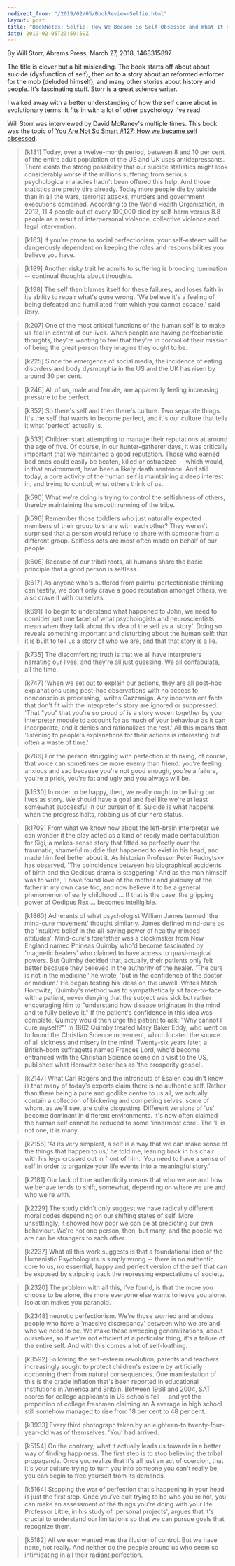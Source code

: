 ```yaml
---
redirect_from: "/2019/02/05/BookReview-Selfie.html"
layout: post
title: "BookNotes: Selfie: How We Became So Self-Obsessed and What It's Doing to Us"
date: 2019-02-05T23:59:59Z
---
```

By Will Storr, Abrams Press, March 27, 2018, 1468315897

The title is clever but a bit misleading. The book starts off about
about suicide (dysfunction of self), then on to a story about an
reformed enforcer for the mob (deluded himself), and many other
stories about history and people. It's fascinating stuff. Storr is a
great science writer.

I walked away with a better understanding of how the self came about
in evolutionary terms. It fits in with a lot of other psychology I've
read.

Will Storr was interviewed by David McRaney's multiple times. This
book was the topic of
[You Are Not So Smart #127: How we became self obsessed](http://n99.us/ueu).

> [k131] Today, over a twelve-month period, between 8 and 10 per cent
> of the entire adult population of the US and UK uses
> antidepressants. There exists the strong possibility that our
> suicide statistics might look considerably worse if the millions
> suffering from serious psychological maladies hadn't been offered
> this help. And those statistics are pretty dire already. Today more
> people die by suicide than in all the wars, terrorist attacks,
> murders and government executions combined. According to the World
> Health Organisation, in 2012, 11.4 people out of every 100,000 died
> by self-harm versus 8.8 people as a result of interpersonal
> violence, collective violence and legal intervention.

> [k163] If you're prone to social perfectionism, your self-esteem
> will be dangerously dependent on keeping the roles and
> responsibilities you believe you have.

> [k189] Another risky trait he admits to suffering is brooding
> rumination -- continual thoughts about thoughts.

> [k198] The self then blames itself for these failures, and loses
> faith in its ability to repair what's gone wrong. 'We believe it's a
> feeling of being defeated and humiliated from which you cannot
> escape,' said Rory.

> [k207] One of the most critical functions of the human self is to
> make us feel in control of our lives. When people are having
> perfectionistic thoughts, they're wanting to feel that they're in
> control of their mission of being the great person they imagine they
> ought to be.

> [k225] Since the emergence of social media, the incidence of eating
> disorders and body dysmorphia in the US and the UK has risen by
> around 30 per cent.

> [k246] All of us, male and female, are apparently feeling increasing
> pressure to be perfect.

> [k352] So there's self and then there's culture. Two separate
> things. It's the self that wants to become perfect, and it's our
> culture that tells it what 'perfect' actually is.

> [k533] Children start attempting to manage their reputations at
> around the age of five. Of course, in our hunter-gatherer days, it
> was critically important that we maintained a good reputation. Those
> who earned bad ones could easily be beaten, killed or ostracized --
> which would, in that environment, have been a likely death
> sentence. And still today, a core activity of the human self is
> maintaining a deep interest in, and trying to control, what others
> think of us.

> [k590] What we're doing is trying to control the selfishness of
> others, thereby maintaining the smooth running of the tribe.

> [k596] Remember those toddlers who just naturally expected members
> of their group to share with each other? They weren't surprised that
> a person would refuse to share with someone from a different
> group. Selfless acts are most often made on behalf of our people.

> [k605] Because of our tribal roots, all humans share the basic
> principle that a good person is selfless.

> [k617] As anyone who's suffered from painful perfectionistic
> thinking can testify, we don't only crave a good reputation amongst
> others, we also crave it with ourselves.

> [k691] To begin to understand what happened to John, we need to
> consider just one facet of what psychologists and neuroscientists
> mean when they talk about this idea of the self as a 'story'. Doing
> so reveals something important and disturbing about the human self:
> that it is built to tell us a story of who we are, and that that
> story is a lie.

> [k735] The discomforting truth is that we all have interpreters
> narrating our lives, and they're all just guessing. We all
> confabulate, all the time.

> [k747] 'When we set out to explain our actions, they are all
> post-hoc explanations using post-hoc observations with no access to
> nonconscious processing,' writes Gazzaniga. Any inconvenient facts
> that don't fit with the interpreter's story are ignored or
> suppressed. 'That "you" that you're so proud of is a story woven
> together by your interpreter module to account for as much of your
> behaviour as it can incorporate, and it denies and rationalizes the
> rest.' All this means that 'listening to people's explanations for
> their actions is interesting but often a waste of time.'

> [k766] For the person struggling with perfectionist thinking, of
> course, that voice can sometimes be more enemy than friend: you're
> feeling anxious and sad because you're not good enough, you're a
> failure, you're a prick, you're fat and ugly and you always will be.

> [k1530] In order to be happy, then, we really ought to be living our
> lives as story. We should have a goal and feel like we're at least
> somewhat successful in our pursuit of it. Suicide is what happens
> when the progress halts, robbing us of our hero status.

> [k1709] From what we know now about the left-brain interpreter we
> can wonder if the play acted as a kind of ready made confabulation
> for Sigi, a makes-sense story that fitted so perfectly over the
> traumatic, shameful muddle that happened to exist in his head, and
> made him feel better about it. As historian Professor Peter
> Rudnytsky has observed, 'The coincidence between his biographical
> accidents of birth and the Oedipus drama is staggering.' And as the
> man himself was to write, 'I have found love of the mother and
> jealousy of the father in my own case too, and now believe it to be
> a general phenomenon of early childhood ... If that is the case, the
> gripping power of Oedipus Rex ... becomes intelligible.'

> [k1860] Adherents of what psychologist William James termed 'the
> mind-cure movement' thought similarly. James defined mind-cure as
> the 'intuitive belief in the all-saving power of healthy-minded
> attitudes'. Mind-cure's forefather was a clockmaker from New England
> named Phineas Quimby who'd become fascinated by 'magnetic healers'
> who claimed to have access to quasi-magical powers. But Quimby
> decided that, actually, their patients only felt better because they
> believed in the authority of the healer. 'The cure is not in the
> medicine,' he wrote, 'but in the confidence of the doctor or
> medium.' He began testing his ideas on the unwell. Writes Mitch
> Horowitz, 'Quimby's method was to sympathetically sit face-to-face
> with a patient, never denying that the subject was sick but rather
> encouraging him to "understand how disease originates in the mind
> and to fully believe it." If the patient's confidence in this idea
> was complete, Quimby would then urge the patient to ask: "Why cannot
> I cure myself?"' In 1862 Quimby treated Mary Baker Eddy, who went on
> to found the Christian Science movement, which located the source of
> all sickness and misery in the mind. Twenty-six years later, a
> British-born suffragette named Frances Lord, who'd become entranced
> with the Christian Science scene on a visit to the US, published
> what Horowitz describes as 'the prosperity gospel'.

> [k2147] What Carl Rogers and the intronauts of Esalen couldn't know
> is that many of today's experts claim there is no authentic
> self. Rather than there being a pure and godlike centre to us all,
> we actually contain a collection of bickering and competing selves,
> some of whom, as we'll see, are quite disgusting. Different versions
> of 'us' become dominant in different environments. It's now often
> claimed the human self cannot be reduced to some 'innermost
> core'. The 'I' is not one, it is many.

> [k2156] 'At its very simplest, a self is a way that we can make
> sense of the things that happen to us,' he told me, leaning back in
> his chair with his legs crossed out in front of him. 'You need to
> have a sense of self in order to organize your life events into a
> meaningful story.'

> [k2181] Our lack of true authenticity means that who we are and how
> we behave tends to shift, somewhat, depending on where we are and
> who we're with.

> [k2229] The study didn't only suggest we have radically different
> moral codes depending on our shifting states of self. More
> unsettlingly, it showed how poor we can be at predicting our own
> behaviour. We're not one person, then, but many, and the people we
> are can be strangers to each other.

> [k2237] What all this work suggests is that a foundational idea of
> the Humanistic Psychologists is simply wrong -- there is no
> authentic core to us, no essential, happy and perfect version of the
> self that can be exposed by stripping back the repressing
> expectations of society.

> [k2320] The problem with all this, I've found, is that the more you
> choose to be alone, the more everyone else wants to leave you
> alone. Isolation makes you paranoid.

> [k2348] neurotic perfectionism. We're those worried and anxious
> people who have a 'massive discrepancy' between who we are and who
> we need to be. We make these sweeping generalizations, about
> ourselves, so if we're not efficient at a particular thing, it's a
> failure of the entire self. And with this comes a lot of
> self-loathing.

> [k3592] Following the self-esteem revolution, parents and teachers
> increasingly sought to protect children's esteem by artificially
> cocooning them from natural consequences. One manifestation of this
> is the grade inflation that's been reported in educational
> institutions in America and Britain. Between 1968 and 2004, SAT
> scores for college applicants in US schools fell -- and yet the
> proportion of college freshmen claiming an A average in high school
> still somehow managed to rise from 18 per cent to 48 per cent.

> [k3933] Every third photograph taken by an eighteen-to
> twenty-four-year-old was of themselves. 'You' had arrived.

> [k5154] On the contrary, what it actually leads us towards is a
> better way of finding happiness. The first step is to stop believing
> the tribal propaganda. Once you realize that it's all just an act of
> coercion, that it's your culture trying to turn you into someone you
> can't really be, you can begin to free yourself from its demands.

> [k5164] Stopping the war of perfection that's happening in your head
> is just the first step. Once you've quit trying to be who you're
> not, you can make an assessment of the things you're doing with your
> life. Professor Little, in his study of 'personal projects', argues
> that it's crucial to understand our limitations so that we can
> pursue goals that recognize them.

> [k5182] All we ever wanted was the illusion of control. But we have
> none, not really. And neither do the people around us who seem so
> intimidating in all their radiant perfection.
